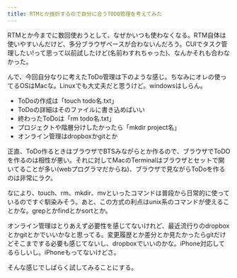 ```yaml
---
title: RTMとか挫折するので自分に合うTODO管理を考えてみた
---
```

RTMとか今までに数回使おうとして、なぜかいつも使わなくなる。RTM自体は使いやすいんだけど、多分ブラウザベースが合わないんだろう。CUIでタスク管理したい!って思って以前試したけど(名前わすれちゃった)、なんかそれも合わなかった。

んで、今回自分なりに考えたToDo管理は下のような感じ。ちなみにオレの使ってるOSはMacな。Linuxでも大丈夫だと思うけど。windowsはしらん。

<ul>
<li>ToDoの作成は「touch todo名.txt」</li>
<li>ToDoの詳細はそのファイルに書き込めばいい</li>
<li>終わったToDoは「rm todo名.txt」</li>
<li>プロジェクトや階層分けしたかったら「mkdir project名」</li>
<li>オンライン管理はdropboxかgitとか</li>
</ul>

正直、ToDo作るときはブラウザでBTSみながらとか作るので、ブラウザでToDOを作るのは相性が悪い。それに対してMacのTerminalはブラウザとセットで開いてることが多い(webプログラマだからね)、ブラウザで見ながらToDoを作るのは非常にラク。

なにより、touch、rm、mkdir、mvといったコマンドは普段から日常的に使っているのですぐ馴染みそう。あと、この方式の利点はunix系のコマンドが使えることかな。grepとかfindとかsortとか。

オンライン管理はとりあえず必要性を感じてないけれど、最近流行りのdropboxとかgitとかでいいかなと思ってる。変更履歴とか差分とか見たかったらgitだけどそこまでする必要も感じてないし、dropboxでいいのかな。iPhone対応してるらしいし。iPhoneもってないけどさ。

そんな感じでしばらく試してみることにする。
